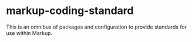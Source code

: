 # markup-coding-standard

This is an omnibus of packages and configuration to provide standards for use within Markup.
